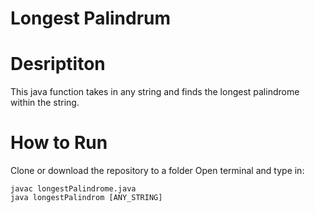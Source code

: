 # Longest Palindrum

# Desriptiton
This java function takes in any string and finds the longest palindrome within the string.

# How to Run
Clone or download the repository to a folder
Open terminal and type in:
```
javac longestPalindrome.java
java longestPalindrom [ANY_STRING]
```

